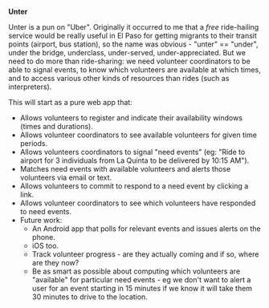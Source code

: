 **Unter**

Unter is a pun on "Uber". Originally it occurred to me that a
*free* ride-hailing service would be really useful in El Paso
for getting migrants to their transit points (airport, bus
station), so the name was obvious - "unter" == "under", under the bridge,
underclass, under-served, under-appreciated. But we need to do
more than ride-sharing: we need volunteer coordinators to be
able to signal events, to know which volunteers are available
at which times, and to access various other kinds of resources
than rides (such as interpreters).

This will start as a pure web app that:

  * Allows volunteers to register and indicate their availability
    windows (times and durations).
  * Allows volunteer coordinators to see available volunteers for
    given time periods.
  * Allows volunteers coordinators to signal "need events" (eg:
    "Ride to airport for 3 individuals from La Quinta to be
    delivered by 10:15 AM").
  * Matches need events with available volunteers and alerts those
    volunteers via email or text.
  * Allows volunteers to commit to respond to a need event by
    clicking a link.
  * Allows volunteer coordinators to see which volunteers have
    responded to need events.
  * Future work:
    * An Android app that polls for relevant events and issues
      alerts on the phone.
    * iOS too.
    * Track volunteer progress - are they actually coming and
      if so, where are they now?
    * Be as smart as possible about computing which volunteers
      are "available" for particular need events - eg we don't
      want to alert a user for an event starting in 15 minutes
      if we know it will take them 30 minutes to drive to the
      location.
